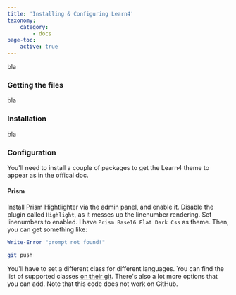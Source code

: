 ```yaml
---
title: 'Installing & Configuring Learn4'
taxonomy:
    category:
        - docs
page-toc:
    active: true
---
```


bla
### Getting the files
bla
### Installation
bla
### Configuration
You'll need to install a couple of packages to get the Learn4 theme to appear as in the offical doc.

#### Prism
Install Prism Hightlighter via the admin panel, and enable it. Disable the plugin called `Highlight`, as it messes up the linenumber rendering.
Set linenumbers to enabled. I have `Prism Base16 Flat Dark Css` as theme.
Then, you can get something like:

```powershell
Write-Error "prompt not found!"
```

```bash
git push
```
You'll have to set a different class for different languages. You can find the list of supported classes [on their git](https://github.com/trilbymedia/grav-plugin-prism-highlight#languages-included). There's also a lot more options that you can add. Note that this code does not work on GitHub.